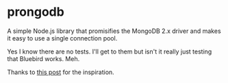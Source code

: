 # prongodb
A simple Node.js library that promisifies the MongoDB 2.x driver and makes it easy to use a single connection pool.

Yes I know there are no tests.  I'll get to them but isn't it really just testing that Bluebird works.  Meh.

Thanks to [this post](http://kroltech.com/2015/01/02/simple-mongodb-node-js-client-module/) for the inspiration.